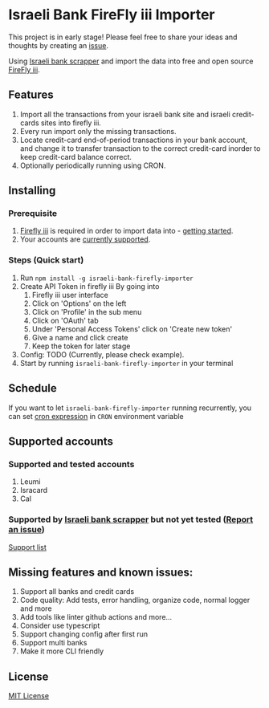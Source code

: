 # Israeli Bank FireFly iii Importer
This project is in early stage! Please feel free to share your ideas and thoughts by creating an [issue](https://github.com/itairaz1/israeli-bank-firefly-importer/issues/new).

Using [Israeli bank scrapper](https://github.com/eshaham/israeli-bank-scrapers) and import the data into free and open source [FireFly iii](https://www.firefly-iii.org/).

## Features
1. Import all the transactions from your israeli bank site and israeli credit-cards sites into firefly iii.
2. Every run import only the missing transactions.
3. Locate credit-card end-of-period transactions in your bank account, and change it to transfer transaction to the correct credit-card inorder to keep credit-card balance correct.
4. Optionally periodically running using CRON. 

## Installing
### Prerequisite
1. [Firefly iii](https://www.firefly-iii.org/) is required in order to import data into - [getting started](https://github.com/firefly-iii/firefly-iii#getting-started).
2. Your accounts are [currently supported](#supported-accounts).
### Steps (Quick start)
1. Run `npm install -g israeli-bank-firefly-importer`
2. Create API Token in firefly iii By going into 
   1. Firefly iii user interface
   2. Click on 'Options' on the left
   3. Click on 'Profile' in the sub menu
   4. Click on 'OAuth' tab
   5. Under 'Personal Access Tokens' click on 'Create new token'
   6. Give a name and click create
   7. Keep the token for later stage
3. Config: TODO (Currently, please check example).
4. Start by running `israeli-bank-firefly-importer` in your terminal

## Schedule
If you want to let `israeli-bank-firefly-importer` running recurrently, you can set [cron expression](https://crontab.guru/) in `CRON` environment variable 

## Supported accounts
### Supported and tested accounts
1. Leumi
2. Isracard
3. Cal
### Supported by [Israeli bank scrapper](https://github.com/eshaham/israeli-bank-scrapers) but not yet tested ([Report an issue](https://github.com/itairaz1/israeli-bank-firefly-importer/issues/new))
[Support list](https://github.com/eshaham/israeli-bank-scrapers#whats-here)

## Missing features and known issues:
1. Support all banks and credit cards
2. Code quality: Add tests, error handling, organize code, normal logger and more
3. Add tools like linter github actions and more...
4. Consider use typescript
5. Support changing config after first run
6. Support multi banks
7. Make it more CLI friendly

## License
[MIT License](LICENSE)
